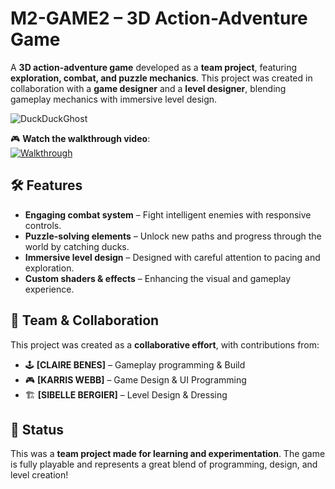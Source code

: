 # M2-GAME2 – 3D Action-Adventure Game  

A **3D action-adventure game** developed as a **team project**, featuring **exploration, combat, and puzzle mechanics**. This project was created in collaboration with a **game designer** and a **level designer**, blending gameplay mechanics with immersive level design.  

![DuckDuckGhost](https://github.com/user-attachments/assets/e27954f2-e4e1-4243-ab80-35884107bf34)

🎮 **Watch the walkthrough video**:  
[![Walkthrough](https://img.youtube.com/vi/W1ffo7ylHYQ/0.jpg)](https://youtu.be/W1ffo7ylHYQ)  

## 🛠️ Features  

- **Engaging combat system** – Fight intelligent enemies with responsive controls.  
- **Puzzle-solving elements** – Unlock new paths and progress through the world by catching ducks.  
- **Immersive level design** – Designed with careful attention to pacing and exploration.  
- **Custom shaders & effects** – Enhancing the visual and gameplay experience.  

## 👥 Team & Collaboration  

This project was created as a **collaborative effort**, with contributions from:  

- 🕹️ **[CLAIRE BENES]** – Gameplay programming & Build 
- 🎮 **[KARRIS WEBB]** – Game Design & UI Programming 
- 🏗️ **[SIBELLE BERGIER]** – Level Design & Dressing


## 📌 Status  

This was a **team project made for learning and experimentation**. The game is fully playable and represents a great blend of programming, design, and level creation!  

